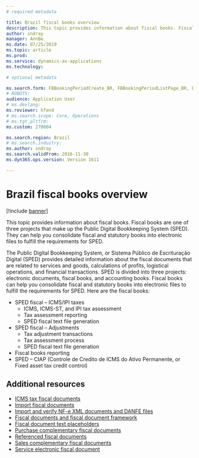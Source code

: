 ```yaml
---
# required metadata

title: Brazil fiscal books overview
description: This topic provides information about fiscal books. Fiscal books are one of three projects that make up the Public Digital Bookkeeping System (SPED). They can help you consolidate fiscal and statutory books into electronic files to fulfill the requirements for SPED. 
author: sndray
manager: AnnBe
ms.date: 07/25/2019
ms.topic: article
ms.prod: 
ms.service: dynamics-ax-applications
ms.technology: 

# optional metadata

ms.search.form: FBBookingPeriodCreate_BR, FBBookingPeriodListPage_BR, FBBookingPeriodLookup_BR, FBBookingPeriodWizard_BR
# ROBOTS: 
audience: Application User
# ms.devlang: 
ms.reviewer: kfend
# ms.search.scope: Core, Operations
# ms.tgt_pltfrm: 
ms.custom: 270004

ms.search.region: Brazil
# ms.search.industry: 
ms.author: sndray
ms.search.validFrom: 2016-11-30
ms.dyn365.ops.version: Version 1611

---
```


# Brazil fiscal books overview

[!include [banner](../includes/banner.md)]

This topic provides information about fiscal books. Fiscal books are one of three projects that make up the Public Digital Bookkeeping System (SPED). They can help you consolidate fiscal and statutory books into electronic files to fulfill the requirements for SPED. 

The Public Digital Bookkeeping System, or Sistema Público de Escrituração Digital (SPED) provides detailed information about the fiscal documents that are related to services and goods, calculations of profits, logistical operations, and financial transactions. SPED is divided into three projects: electronic documents, fiscal books, and accounting books. Fiscal books can help you consolidate fiscal and statutory books into electronic files to fulfill the requirements for SPED. Here are the fiscal books:

-   SPED fiscal – ICMS/IPI taxes
    -   ICMS, ICMS-ST, and IPI tax assessment
    -   Tax assessment reporting
    -   SPED fiscal text file generation
-   SPED fiscal – Adjustments
    -   Tax adjustment transactions
    -   Tax assessment process
    -   SPED fiscal text file generation
-   Fiscal books reporting
-   SPED – CIAP (Controle de Credito de ICMS do Ativo Permanente, or Fixed asset tax credit control)

## Additional resources
-   [ICMS tax fiscal documents](latam-bra-icms-tax-fiscal-documents.md)         
-   [Import fiscal documents](latam-bra-import-fiscal-documents.md)
-   [Import and verify NF-e XML documents and DANFE files](latam-bra-import-verify-nf-e-xml-documents-danfe-emails.md)
-   [Fiscal documents and fiscal document framework](latam-bra-fiscal-documents-fiscal-document-framework.md) 
-   [Fiscal document text placeholders](latam-bra-fiscal-document-text-placeholders.md)
-   [Purchase complementary fiscal documents](latam-bra-purchase-complementary-fiscal-documents.md) 
-   [Referenced fiscal documents](latam-bra-referenced-fiscal-documents.md)         
-   [Sales complementary fiscal documents](latam-bra-sales-complementary-fiscal-documents.md)
-   [Service electronic fiscal document](latam-bra-service-electronic-fiscal-document.md)   


